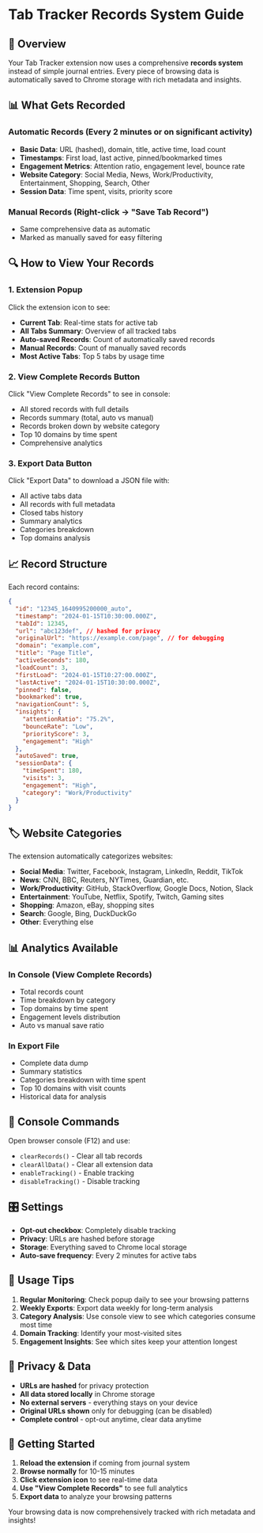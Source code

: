 # Tab Tracker Records System Guide

## 🎯 **Overview**

Your Tab Tracker extension now uses a comprehensive **records system** instead of simple journal entries. Every piece of browsing data is automatically saved to Chrome storage with rich metadata and insights.

## 📊 **What Gets Recorded**

### **Automatic Records** (Every 2 minutes or on significant activity)
- **Basic Data**: URL (hashed), domain, title, active time, load count
- **Timestamps**: First load, last active, pinned/bookmarked times
- **Engagement Metrics**: Attention ratio, engagement level, bounce rate
- **Website Category**: Social Media, News, Work/Productivity, Entertainment, Shopping, Search, Other
- **Session Data**: Time spent, visits, priority score

### **Manual Records** (Right-click → "Save Tab Record")
- Same comprehensive data as automatic
- Marked as manually saved for easy filtering

## 🔍 **How to View Your Records**

### **1. Extension Popup**
Click the extension icon to see:
- **Current Tab**: Real-time stats for active tab
- **All Tabs Summary**: Overview of all tracked tabs
- **Auto-saved Records**: Count of automatically saved records
- **Manual Records**: Count of manually saved records
- **Most Active Tabs**: Top 5 tabs by usage time

### **2. View Complete Records Button**
Click "View Complete Records" to see in console:
- All stored records with full details
- Records summary (total, auto vs manual)
- Records broken down by website category
- Top 10 domains by time spent
- Comprehensive analytics

### **3. Export Data Button**
Click "Export Data" to download a JSON file with:
- All active tabs data
- All records with full metadata
- Closed tabs history
- Summary analytics
- Categories breakdown
- Top domains analysis

## 📈 **Record Structure**

Each record contains:
```json
{
  "id": "12345_1640995200000_auto",
  "timestamp": "2024-01-15T10:30:00.000Z",
  "tabId": 12345,
  "url": "abc123def", // hashed for privacy
  "originalUrl": "https://example.com/page", // for debugging
  "domain": "example.com",
  "title": "Page Title",
  "activeSeconds": 180,
  "loadCount": 3,
  "firstLoad": "2024-01-15T10:27:00.000Z",
  "lastActive": "2024-01-15T10:30:00.000Z",
  "pinned": false,
  "bookmarked": true,
  "navigationCount": 5,
  "insights": {
    "attentionRatio": "75.2%",
    "bounceRate": "Low", 
    "priorityScore": 3,
    "engagement": "High"
  },
  "autoSaved": true,
  "sessionData": {
    "timeSpent": 180,
    "visits": 3,
    "engagement": "High",
    "category": "Work/Productivity"
  }
}
```

## 🏷️ **Website Categories**

The extension automatically categorizes websites:
- **Social Media**: Twitter, Facebook, Instagram, LinkedIn, Reddit, TikTok
- **News**: CNN, BBC, Reuters, NYTimes, Guardian, etc.
- **Work/Productivity**: GitHub, StackOverflow, Google Docs, Notion, Slack
- **Entertainment**: YouTube, Netflix, Spotify, Twitch, Gaming sites
- **Shopping**: Amazon, eBay, shopping sites
- **Search**: Google, Bing, DuckDuckGo
- **Other**: Everything else

## 📊 **Analytics Available**

### **In Console (View Complete Records)**
- Total records count
- Time breakdown by category
- Top domains by time spent
- Engagement levels distribution
- Auto vs manual save ratio

### **In Export File**
- Complete data dump
- Summary statistics
- Categories breakdown with time spent
- Top 10 domains with visit counts
- Historical data for analysis

## 🔧 **Console Commands**

Open browser console (F12) and use:
- `clearRecords()` - Clear all tab records
- `clearAllData()` - Clear all extension data
- `enableTracking()` - Enable tracking
- `disableTracking()` - Disable tracking

## 🎛️ **Settings**

- **Opt-out checkbox**: Completely disable tracking
- **Privacy**: URLs are hashed before storage
- **Storage**: Everything saved to Chrome local storage
- **Auto-save frequency**: Every 2 minutes for active tabs

## 📱 **Usage Tips**

1. **Regular Monitoring**: Check popup daily to see your browsing patterns
2. **Weekly Exports**: Export data weekly for long-term analysis
3. **Category Analysis**: Use console view to see which categories consume most time
4. **Domain Tracking**: Identify your most-visited sites
5. **Engagement Insights**: See which sites keep your attention longest

## 🔐 **Privacy & Data**

- **URLs are hashed** for privacy protection
- **All data stored locally** in Chrome storage
- **No external servers** - everything stays on your device
- **Original URLs shown** only for debugging (can be disabled)
- **Complete control** - opt-out anytime, clear data anytime

## 🚀 **Getting Started**

1. **Reload the extension** if coming from journal system
2. **Browse normally** for 10-15 minutes
3. **Click extension icon** to see real-time data
4. **Use "View Complete Records"** to see full analytics
5. **Export data** to analyze your browsing patterns

Your browsing data is now comprehensively tracked with rich metadata and insights! 